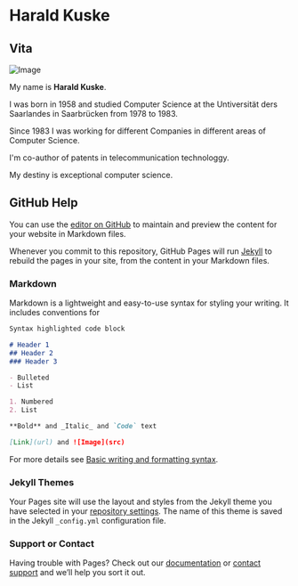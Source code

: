 # Harald Kuske
## Vita

![Image](https://avatars.githubusercontent.com/u/40488470?s=200)

My name is **Harald Kuske**.

I was born in 1958 and studied Computer Science at the Untiversität ders Saarlandes in Saarbrücken from 1978 to 1983. 

Since 1983 I was working for different Companies in different areas of Computer Science.

I'm co-author of patents in telecommunication technologgy.

My destiny is exceptional computer science.




## GitHub Help
You can use the [editor on GitHub](https://github.com/haraldkuske/haraldkuske.github.io/edit/main/index.md) to maintain and preview the content for your website in Markdown files.

Whenever you commit to this repository, GitHub Pages will run [Jekyll](https://jekyllrb.com/) to rebuild the pages in your site, from the content in your Markdown files.

### Markdown

Markdown is a lightweight and easy-to-use syntax for styling your writing. It includes conventions for

```markdown
Syntax highlighted code block

# Header 1
## Header 2
### Header 3

- Bulleted
- List

1. Numbered
2. List

**Bold** and _Italic_ and `Code` text

[Link](url) and ![Image](src)
```

For more details see [Basic writing and formatting syntax](https://docs.github.com/en/github/writing-on-github/getting-started-with-writing-and-formatting-on-github/basic-writing-and-formatting-syntax).

### Jekyll Themes

Your Pages site will use the layout and styles from the Jekyll theme you have selected in your [repository settings](https://github.com/haraldkuske/haraldkuske.github.io/settings/pages). The name of this theme is saved in the Jekyll `_config.yml` configuration file.

### Support or Contact

Having trouble with Pages? Check out our [documentation](https://docs.github.com/categories/github-pages-basics/) or [contact support](https://support.github.com/contact) and we’ll help you sort it out.
